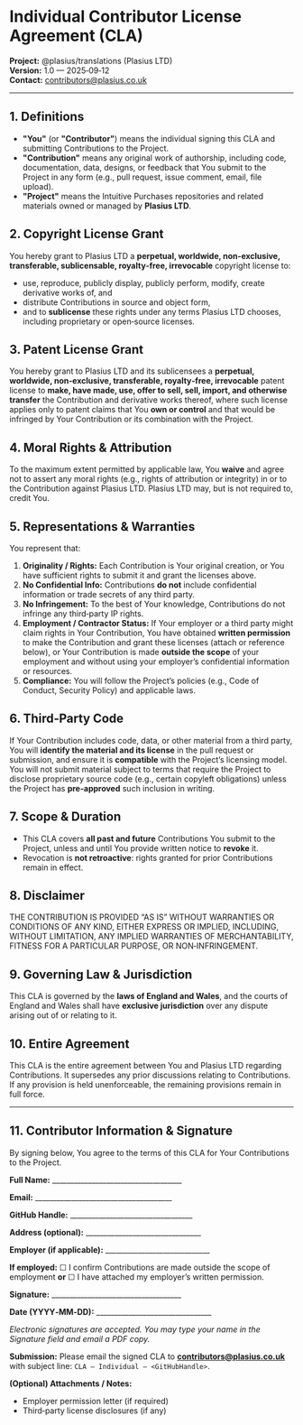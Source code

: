 # Individual Contributor License Agreement (CLA)

**Project:** @plasius/translations (Plasius LTD)  
**Version:** 1.0 — 2025‑09‑12  
**Contact:** [contributors@plasius.co.uk](mailto:contributors@plasius.co.uk)

---

## 1. Definitions

- **"You"** (or **"Contributor"**) means the individual signing this CLA and submitting Contributions to the Project.
- **"Contribution"** means any original work of authorship, including code, documentation, data, designs, or feedback that You submit to the Project in any form (e.g., pull request, issue comment, email, file upload).
- **"Project"** means the Intuitive Purchases repositories and related materials owned or managed by **Plasius LTD**.

## 2. Copyright License Grant

You hereby grant to Plasius LTD a **perpetual, worldwide, non‑exclusive, transferable, sublicensable, royalty‑free, irrevocable** copyright license to:

- use, reproduce, publicly display, publicly perform, modify, create derivative works of, and
- distribute Contributions in source and object form,
- and to **sublicense** these rights under any terms Plasius LTD chooses, including proprietary or open‑source licenses.

## 3. Patent License Grant

You hereby grant to Plasius LTD and its sublicensees a **perpetual, worldwide, non‑exclusive, transferable, royalty‑free, irrevocable** patent license to **make, have made, use, offer to sell, sell, import, and otherwise transfer** the Contribution and derivative works thereof, where such license applies only to patent claims that You **own or control** and that would be infringed by Your Contribution or its combination with the Project.

## 4. Moral Rights & Attribution

To the maximum extent permitted by applicable law, You **waive** and agree not to assert any moral rights (e.g., rights of attribution or integrity) in or to the Contribution against Plasius LTD. Plasius LTD may, but is not required to, credit You.

## 5. Representations & Warranties

You represent that:

1. **Originality / Rights:** Each Contribution is Your original creation, or You have sufficient rights to submit it and grant the licenses above.
2. **No Confidential Info:** Contributions **do not** include confidential information or trade secrets of any third party.
3. **No Infringement:** To the best of Your knowledge, Contributions do not infringe any third‑party IP rights.
4. **Employment / Contractor Status:** If Your employer or a third party might claim rights in Your Contribution, You have obtained **written permission** to make the Contribution and grant these licenses (attach or reference below), or Your Contribution is made **outside the scope** of your employment and without using your employer’s confidential information or resources.
5. **Compliance:** You will follow the Project’s policies (e.g., Code of Conduct, Security Policy) and applicable laws.

## 6. Third‑Party Code

If Your Contribution includes code, data, or other material from a third party, You will **identify the material and its license** in the pull request or submission, and ensure it is **compatible** with the Project’s licensing model. You will not submit material subject to terms that require the Project to disclose proprietary source code (e.g., certain copyleft obligations) unless the Project has **pre‑approved** such inclusion in writing.

## 7. Scope & Duration

- This CLA covers **all past and future** Contributions You submit to the Project, unless and until You provide written notice to **revoke** it.
- Revocation is **not retroactive**: rights granted for prior Contributions remain in effect.

## 8. Disclaimer

THE CONTRIBUTION IS PROVIDED “AS IS” WITHOUT WARRANTIES OR CONDITIONS OF ANY KIND, EITHER EXPRESS OR IMPLIED, INCLUDING, WITHOUT LIMITATION, ANY IMPLIED WARRANTIES OF MERCHANTABILITY, FITNESS FOR A PARTICULAR PURPOSE, OR NON‑INFRINGEMENT.

## 9. Governing Law & Jurisdiction

This CLA is governed by the **laws of England and Wales**, and the courts of England and Wales shall have **exclusive jurisdiction** over any dispute arising out of or relating to it.

## 10. Entire Agreement

This CLA is the entire agreement between You and Plasius LTD regarding Contributions. It supersedes any prior discussions relating to Contributions. If any provision is held unenforceable, the remaining provisions remain in full force.

---

## 11. Contributor Information & Signature

By signing below, You agree to the terms of this CLA for Your Contributions to the Project.

**Full Name:** \_\_\_\_\_\_\_\_\_\_\_\_\_\_\_\_\_\_\_\_\_\_\_\_\_\_\_\_\_\_\_\_\_\_\_\_

**Email:** \_\_\_\_\_\_\_\_\_\_\_\_\_\_\_\_\_\_\_\_\_\_\_\_\_\_\_\_\_\_\_\_\_\_\_\_\_\_

**GitHub Handle:** \_\_\_\_\_\_\_\_\_\_\_\_\_\_\_\_\_\_\_\_\_\_\_\_\_\_\_\_\_\_\_\_\_\_

**Address (optional):** \_\_\_\_\_\_\_\_\_\_\_\_\_\_\_\_\_\_\_\_\_\_\_\_\_\_\_\_\_\_\_\_

**Employer (if applicable):** \_\_\_\_\_\_\_\_\_\_\_\_\_\_\_\_\_\_\_\_\_\_\_\_\_\_\_\_\_

**If employed:** ☐ I confirm Contributions are made outside the scope of employment **or** ☐ I have attached my employer’s written permission.

**Signature:** \_\_\_\_\_\_\_\_\_\_\_\_\_\_\_\_\_\_\_\_\_\_\_\_\_\_\_\_\_\_\_\_\_\_\_\_

**Date (YYYY‑MM‑DD):** \_\_\_\_\_\_\_\_\_\_\_\_\_\_\_\_\_\_\_\_\_\_\_\_\_\_\_\_\_\_\_\_

_Electronic signatures are accepted. You may type your name in the Signature field and email a PDF copy._

**Submission:** Please email the signed CLA to **[contributors@plasius.co.uk](mailto:contributors@plasius.co.uk)** with subject line: `CLA – Individual – <GitHubHandle>`.

**(Optional) Attachments / Notes:**

- Employer permission letter (if required)
- Third‑party license disclosures (if any)
